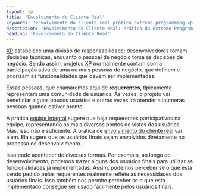 ```yaml
---
layout: xp
title: 'Envolvimento do Cliente Real'
keywords: 'envolvimento do cliente real prática extreme programming xp extrema'
description: 'Envolvimento do Cliente Real: Prática do Extreme Programming (XP)'
heading: 'Envolvimento do Cliente Real'
---
```


[XP][] estabelece uma divisão de responsabilidade: desenvolvedores tomam decisões técnicas, enquanto o pessoal de negócio toma as decisões de negócio. Sendo assim, projetos [XP][] normalmente contam com a participação ativa de uma ou mais pessoas do negócio, que definem e priorizam as funcionalidades que devem ser implementadas.

Essas pessoas, que chamaremos aqui de **requerentes**, tipicamente representam uma comunidade de usuários. Às vezes, o projeto vai beneficiar alguns poucos usuários e outras vezes irá atender a inúmeras pessoas quando estiver pronto. 

A prática [equipe integral][ei] sugere que haja requerentes participativos na equipe, representando os mais diversos pontos de vistas dos usuários. Mas, isso não é suficiente. A prática de [envolvimento do cliente real][ecr] vai além. Ela sugere que os usuários finais sejam envolvidos diretamente no processo de desenvolvimento.

Isso pode acontecer de diversas formas. Por exemplo, ao longo do desenvolvimento, podemos trazer alguns dos usuários finais para utilizar as funcionalidades já implementadas. Assim, podemos perceber se o que está sendo pedido pelos requerentes realmente reflete as necessidades dos usuários finais. Isso também nos permite perceber se o que está implementado consegue ser usado facilmente pelos usuários finais.

[XP]:	/xp
[ei]:	/xp/praticas/equipe_integral
[ecr]:	/xp/praticas/cliente_real